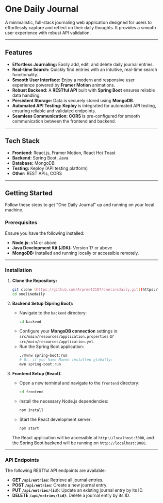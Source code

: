 # One Daily Journal

A minimalistic, full-stack journaling web application designed for users to effortlessly capture and reflect on their daily thoughts. It provides a smooth user experience with robust API validation.

---

## Features

* **Effortless Journaling:** Easily add, edit, and delete daily journal entries.
* **Real-time Search:** Quickly find entries with an intuitive, real-time search functionality.
* **Smooth User Interface:** Enjoy a modern and responsive user experience powered by **Framer Motion** animations.
* **Robust Backend:** A **RESTful API** built with **Spring Boot** ensures reliable data handling.
* **Persistent Storage:** Data is securely stored using **MongoDB**.
* **Automated API Testing:** **Keploy** is integrated for automated API testing, ensuring reliable and validated endpoints.
* **Seamless Communication:** **CORS** is pre-configured for smooth communication between the frontend and backend.

---

## Tech Stack

* **Frontend:** React.js, Framer Motion, React Hot Toast
* **Backend:** Spring Boot, Java
* **Database:** MongoDB
* **Testing:** Keploy (API testing platform)
* **Other:** REST APIs, CORS

---

## Getting Started

Follow these steps to get "One Daily Journal" up and running on your local machine.

### Prerequisites

Ensure you have the following installed:

* **Node.js:** v14 or above
* **Java Development Kit (JDK):** Version 17 or above
* **MongoDB:** Installed and running locally or accessible remotely.

---

### Installation

1.  **Clone the Repository:**

    ```bash
    git clone [https://github.com/Arpreet2107/onelinedaily.git](https://github.com/Arpreet2107/onelinedaily.git)
    cd onelinedaily
    ```

2.  **Backend Setup (Spring Boot):**
    * Navigate to the `backend` directory:
        ```bash
        cd backend
        ```
    * Configure your **MongoDB connection** settings in `src/main/resources/application.properties` or `src/main/resources/application.yml`.
    * Run the Spring Boot application:
        ```bash
        ./mvnw spring-boot:run
        # Or, if you have Maven installed globally:
        mvn spring-boot:run
        ```

3.  **Frontend Setup (React):**
    * Open a new terminal and navigate to the `frontend` directory:
        ```bash
        cd frontend
        ```
    * Install the necessary Node.js dependencies:
        ```bash
        npm install
        ```
    * Start the React development server:
        ```bash
        npm start
        ```

    The React application will be accessible at `http://localhost:3000`, and the Spring Boot backend will be running on `http://localhost:8080`.

---

### API Endpoints

The following RESTful API endpoints are available:

* **GET `/api/entries`**: Retrieve all journal entries.
* **POST `/api/entries`**: Create a new journal entry.
* **PUT `/api/entries/{id}`**: Update an existing journal entry by its ID.
* **DELETE `/api/entries/{id}`**: Delete a journal entry by its ID.
